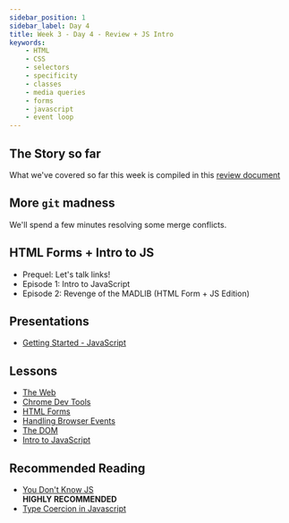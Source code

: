 ```yaml
---
sidebar_position: 1
sidebar_label: Day 4
title: Week 3 - Day 4 - Review + JS Intro
keywords:
    - HTML
    - CSS
    - selectors
    - specificity
    - classes
    - media queries
    - forms
    - javascript
    - event loop
---
```

<!-- markdownlint-disable no-inline-html no-trailing-punctuation -->

## The Story so far

What we've covered so far this week is compiled in this [review document](./REVIEW.md)

## More `git` madness

We'll spend a few minutes resolving some merge conflicts.

## HTML Forms + Intro to JS

* Prequel: Let's talk links!
* Episode 1: Intro to JavaScript
* Episode 2: Revenge of the MADLIB (HTML Form + JS Edition)

## Presentations

* [Getting Started - JavaScript](https://docs.google.com/presentation/d/1XoKLzPLyBXxe1pHMqmazhhL3AALrMDqhur-biTGC548/edit?usp=sharing)

## Lessons

* [The Web](/docs/lessons/the-web/)
* [Chrome Dev Tools](/docs/lessons/front-end-foundations/chrome-devtools/)
* [HTML Forms](/docs/lessons/front-end-foundations/html-forms/)
* [Handling Browser Events](/docs/lessons/handling-user-input/handling-browser-events/)
* [The DOM](/docs/lessons/handling-user-input/dom/)
* [Intro to JavaScript](/docs/lessons/solving-problems-using-code-js/javascript-intro/)

## Recommended Reading

* [You Don't Know JS](https://github.com/getify/You-Dont-Know-JS)<br/>__HIGHLY RECOMMENDED__
* [Type Coercion in Javascript](https://medium.com/codezillas/let-me-coerce-you-into-liking-javascripts-dynamic-typing-system-3cd22c19cb64)

<!-- @TODO - SAVE THIS FOR MONDAY -->
<!--
## Watch this!

* __VIDEO__: [What the heck is the event loop anyway? | Philip Roberts | JSConf EU](https://www.youtube.com/watch?v=8aGhZQkoFbQ)
-->
